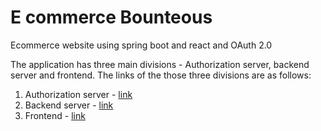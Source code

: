 # E commerce Bounteous
Ecommerce website using spring boot and react and OAuth 2.0

The application has three main divisions - Authorization server, backend server and frontend. The links of the those three divisions are as follows: 

1. Authorization server - [link](https://github.com/saravanankish/e-commerce-authorization)
2. Backend server - [link](https://github.com/saravanankish/e-commerce-backend)
3. Frontend - [link](https://github.com/saravanankish/e-commerce-frontend)
